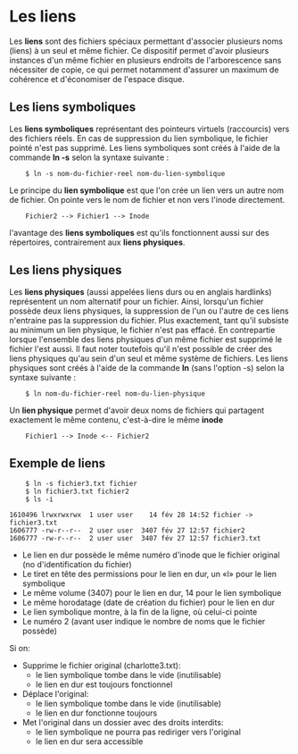 # Les liens

Les **liens** sont des fichiers spéciaux permettant d'associer plusieurs noms (liens) à un seul et même fichier. Ce dispositif permet d'avoir plusieurs instances d'un même fichier en plusieurs endroits de l'arborescence sans nécessiter de copie, ce qui permet notamment d'assurer un maximum de cohérence et d'économiser de l'espace disque. 

## Les liens symboliques

Les **liens symboliques** représentant des pointeurs virtuels (raccourcis) vers des fichiers réels. En cas de suppression du lien symbolique, le fichier pointé n'est pas supprimé. Les liens symboliques sont créés à l'aide de la commande **ln -s** selon la syntaxe suivante :

        $ ln -s nom-du-fichier-reel nom-du-lien-symbolique

Le principe du **lien symbolique** est que l'on crée un lien vers un autre nom de fichier. On pointe vers le nom de fichier et non vers l'inode directement.

        Fichier2 --> Fichier1 --> Inode

l'avantage des **liens symboliques** est qu'ils fonctionnent aussi sur des répertoires, contrairement aux **liens physiques**.

## Les liens physiques

Les **liens physiques** (aussi appelées liens durs ou en anglais hardlinks) représentent un nom alternatif pour un fichier. Ainsi, lorsqu'un fichier possède deux liens physiques, la suppression de l'un ou l'autre de ces liens n'entraine pas la suppression du fichier. Plus exactement, tant qu'il subsiste au minimum un lien physique, le fichier n'est pas effacé. En contrepartie lorsque l'ensemble des liens physiques d'un même fichier est supprimé le fichier l'est aussi. Il faut noter toutefois qu'il n'est possible de créer des liens physiques qu'au sein d'un seul et même système de fichiers. Les liens physiques sont créés à l'aide de la commande **ln** (sans l'option -s) selon la syntaxe suivante :

        $ ln nom-du-fichier-reel nom-du-lien-physique

Un **lien physique** permet d'avoir deux noms de fichiers qui partagent exactement le même contenu, c'est-à-dire le même **inode**

        Fichier1 --> Inode <-- Fichier2

## Exemple de liens

        $ ln -s fichier3.txt fichier
        $ ln fichier3.txt fichier2
        $ ls -i
        
    1610496 lrwxrwxrwx  1 user user    14 fév 28 14:52 fichier -> fichier3.txt 
    1606777 -rw-r--r--  2 user user  3407 fév 27 12:57 fichier2 
    1606777 -rw-r--r--  2 user user  3407 fév 27 12:57 fichier3.txt
	
- Le lien en dur possède le même numéro d'inode que le fichier original (no d'identification du fichier)
- Le tiret en tête des permissions pour le lien en dur, un «l» pour le lien symbolique
- Le même volume (3407) pour le lien en dur, 14 pour le lien symbolique
- Le même horodatage (date de création du fichier) pour le lien en dur
- Le lien symbolique montre, à la fin de la ligne, où celui-ci pointe
- Le numéro 2 (avant user indique le nombre de noms que le fichier possède)
	
Si on: 
			
- Supprime le fichier original (charlotte3.txt): 
    - le lien symbolique tombe dans le vide (inutilisable)
    - le lien en dur est toujours fonctionnel	
- Déplace l'original: 
	- le lien symbolique tombe dans le vide (inutilisable)
	- le lien en dur fonctionne toujours		
- Met l'original dans un dossier avec des droits interdits: 
	- le lien symbolique ne pourra pas rediriger vers l'original
	- le lien en dur sera accessible

